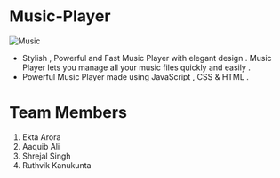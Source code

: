 # Music-Player
![Music](https://user-images.githubusercontent.com/90129737/137098740-0d323306-6b84-4135-ab1e-36c6b5a20823.png)
* Stylish , Powerful and Fast Music Player with elegant design . Music Player lets you manage all your music files quickly and easily .
* Powerful Music Player made using JavaScript , CSS & HTML . 

# Team Members
1. Ekta Arora
2. Aaquib Ali
3. Shrejal Singh
4. Ruthvik Kanukunta
